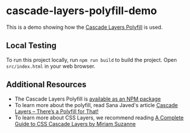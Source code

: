 # cascade-layers-polyfill-demo

This is a demo showing how the [Cascade Layers Polyfill][polyfill] is used.

## Local Testing

To run this project locally, run `npm run build` to build the project. Open
`src/index.html` in your web browser.

## Additional Resources

- The Cascade Layers Polyfill is [available as an NPM package][polyfill]
- To learn more about the polyfill, read Sana Javed's article
  [Cascade Layers – There’s a Polyfill for That!](https://www.oddbird.net/2022/06/21/cascade-layers-polyfill/)
- To learn more about CSS Layers, we recommend reading
  [A Complete Guide to CSS Cascade Layers by Miriam Suzanne](https://css-tricks.com/css-cascade-layers/)

[polyfill]: https://www.npmjs.com/package/@csstools/postcss-cascade-layers
